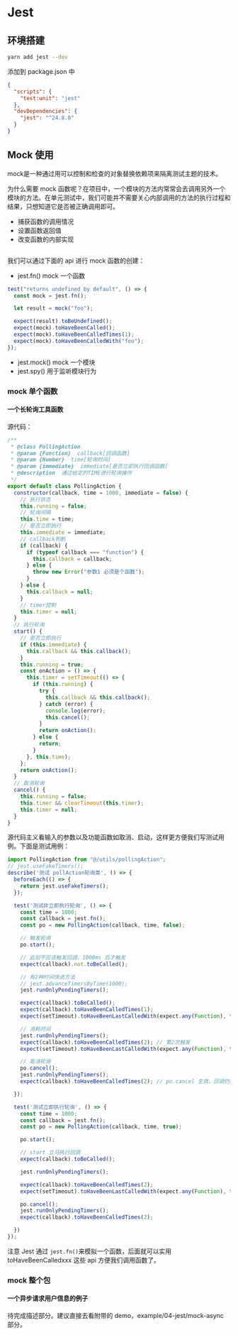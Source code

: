 <!--
 * @Description: 
 * @Author: linjy
 * @Date: 2019-08-05 16:41:32
 * @LastEditTime: 2019-08-11 23:54:12
 * @LastEditors: linjy
 -->
# Jest

## 环境搭建

```bash
yarn add jest --dev
```

添加到 package.json 中
```json
{
  "scripts": {
    "test:unit": "jest"
  },
  "devDependencies": {
    "jest": "^24.8.0"
  }
}

```

## Mock 使用

mock是一种通过用可以控制和检查的对象替换依赖项来隔离测试主题的技术。

为什么需要 mock 函数呢？在项目中，一个模块的方法内常常会去调用另外一个模块的方法。在单元测试中，我们可能并不需要关心内部调用的方法的执行过程和结果，只想知道它是否被正确调用即可。

- 捕获函数的调用情况
- 设置函数返回值
- 改变函数的内部实现

<img :src="$withBase('/assets/jest-mock.png')">

我们可以通过下面的 api 进行 mock 函数的创建：
- jest.fn() mock 一个函数
```js
test("returns undefined by default", () => {
  const mock = jest.fn();

  let result = mock("foo");

  expect(result).toBeUndefined();
  expect(mock).toHaveBeenCalled();
  expect(mock).toHaveBeenCalledTimes(1);
  expect(mock).toHaveBeenCalledWith("foo");
});
```
- jest.mock() mock 一个模块
- jest.spy() 用于监听模块行为

### mock 单个函数

#### 一个长轮询工具函数

源代码：
```js
/**
 * @class PollingAction
 * @param {Function}  callback[回调函数]
 * @param {Number}  time[轮询时间]
 * @param {immediate}  immediate[是否立即执行回调函数]
 * @description  通过给定的TIME进行轮询操作
 */
export default class PollingAction {
  constructor(callback, time = 1000, immediate = false) {
    // 执行状态
    this.running = false;
    // 轮询间隔
    this.time = time;
    // 是否立即执行
    this.immediate = immediate;
    // callback判断
    if (callback) {
      if (typeof callback === "function") {
        this.callback = callback;
      } else {
        throw new Error("参数1 必须是个函数");
      }
    } else {
      this.callback = null;
    }
    // timer控制
    this.timer = null;
  }
  // 执行轮询
  start() {
    // 是否立即执行
    if (this.immediate) {
      this.callback && this.callback();
    }
    this.running = true;
    const onAction = () => {
      this.timer = setTimeout(() => {
        if (this.running) {
          try {
            this.callback && this.callback();
          } catch (error) {
            console.log(error);
            this.cancel();
          }
          return onAction();
        } else {
          return;
        }
      }, this.time);
    };
    return onAction();
  }
  // 取消轮询
  cancel() {
    this.running = false;
    this.timer && clearTimeout(this.timer);
    this.timer = null;
  }
}
```
源代码主义看输入的参数以及功能函数如取消、启动，这样更方便我们写测试用例。下面是测试用例：
```js
import PollingAction from "@/utils/pollingAction";
// jest.useFakeTimers();
describe('测试 pollAction轮询类', () => {
  beforeEach(() => {
    return jest.useFakeTimers();
  });

  test('测试非立即执行轮询', () => {
    const time = 1000;
    const callback = jest.fn();
    const po = new PollingAction(callback, time, false);

    // 触发轮询
    po.start();

    // 此刻不应该触发回调，1000ms 后才触发
    expect(callback).not.toBeCalled();

    // 有2种时间快进方法
    // jest.advanceTimersByTime(1000);
    jest.runOnlyPendingTimers();

    expect(callback).toBeCalled();
    expect(callback).toHaveBeenCalledTimes(1);
    expect(setTimeout).toHaveBeenLastCalledWith(expect.any(Function), time);// 设置触发时机

    // 消耗时间
    jest.runOnlyPendingTimers();
    expect(callback).toHaveBeenCalledTimes(2); // 第2次触发
    expect(setTimeout).toHaveBeenLastCalledWith(expect.any(Function), time);

    // 取消轮询
    po.cancel();
    jest.runOnlyPendingTimers();
    expect(callback).toHaveBeenCalledTimes(2); // po.cancel 生效，回调仍然只执行 2 次

  });

  test('测试立即执行轮询', () => {
    const time = 1000;
    const callback = jest.fn();
    const po = new PollingAction(callback, time, true);

    po.start();

    // start 立马执行回调
    expect(callback).toBeCalled();

    jest.runOnlyPendingTimers();

    expect(callback).toHaveBeenCalledTimes(2);
    expect(setTimeout).toHaveBeenLastCalledWith(expect.any(Function), time);

    po.cancel();
    jest.runOnlyPendingTimers();
    expect(callback).toHaveBeenCalledTimes(2);

  })
});
```
注意 Jest 通过 `jest.fn()`来模拟一个函数，后面就可以实用 toHaveBeenCalledxxx 这些 api 方便我们调用函数了。

### mock 整个包
 
#### 一个异步请求用户信息的例子

待完成描述部分。建议直接去看附带的 demo，example/04-jest/mock-async 部分。


